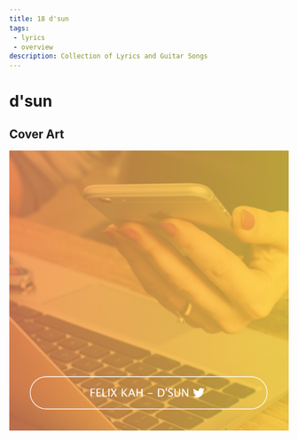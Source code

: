 ```yaml
---
title: 18 d'sun
tags: 
 - lyrics
 - overview
description: Collection of Lyrics and Guitar Songs
---
```


# d'sun

## Cover Art

![Cover Version 1](cover.png)

